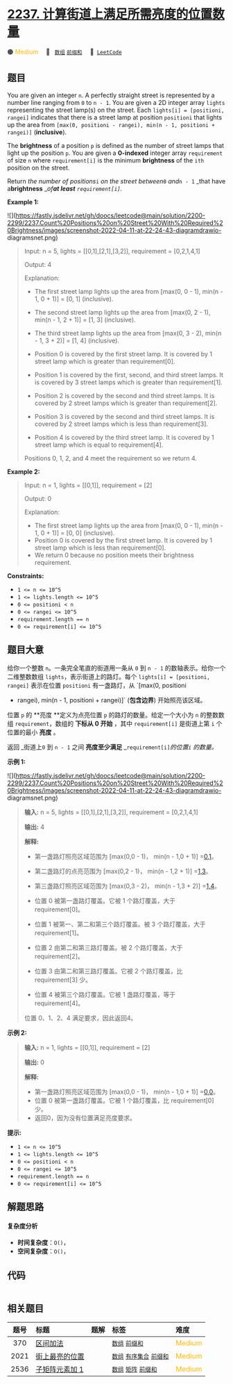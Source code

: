 # [2237. 计算街道上满足所需亮度的位置数量](https://leetcode.com/problems/count-positions-on-street-with-required-brightness)

🟠 <font color=#ffb800>Medium</font>&emsp; 🔖&ensp; [`数组`](/tag/array.md) [`前缀和`](/tag/prefix-sum.md)&emsp; 🔗&ensp;[`LeetCode`](https://leetcode.com/problems/count-positions-on-street-with-required-brightness)

## 题目

You are given an integer `n`. A perfectly straight street is represented by a
number line ranging from `0` to `n - 1`. You are given a 2D integer array
`lights` representing the street lamp(s) on the street. Each `lights[i] =
[positioni, rangei]` indicates that there is a street lamp at position
`positioni` that lights up the area from `[max(0, positioni - rangei), min(n -
1, positioni + rangei)]` (**inclusive**).

The **brightness** of a position `p` is defined as the number of street lamps
that light up the position `p`. You are given a **0-indexed** integer array
`requirement` of size `n` where `requirement[i]` is the minimum **brightness**
of the `ith` position on the street.

Return _the number of positions_`i` _on the street between_`0` _and_`n - 1`
_that have a**brightness** __of**at least** _`requirement[i]`_._



**Example 1:**

![](https://fastly.jsdelivr.net/gh/doocs/leetcode@main/solution/2200-2299/2237.Count%20Positions%20on%20Street%20With%20Required%20Brightness/images/screenshot-2022-04-11-at-22-24-43-diagramdrawio-
diagramsnet.png)

> Input: n = 5, lights = [[0,1],[2,1],[3,2]], requirement = [0,2,1,4,1]
> 
> Output: 4
> 
> Explanation:
> - The first street lamp lights up the area from [max(0, 0 - 1), min(n - 1, 0 + 1)] = [0, 1] (inclusive).
> - The second street lamp lights up the area from [max(0, 2 - 1), min(n - 1, 2 + 1)] = [1, 3] (inclusive).
> - The third street lamp lights up the area from [max(0, 3 - 2), min(n - 1, 3 + 2)] = [1, 4] (inclusive).
> 
> 
> -   Position 0 is covered by the first street lamp. It is covered by 1 street lamp which is greater than requirement[0].
> -   Position 1 is covered by the first, second, and third street lamps. It is covered by 3 street lamps which is greater than requirement[1].
> -   Position 2 is covered by the second and third street lamps. It is covered by 2 street lamps which is greater than requirement[2].
> -   Position 3 is covered by the second and third street lamps. It is covered by 2 street lamps which is less than requirement[3].
> -   Position 4 is covered by the third street lamp. It is covered by 1 street lamp which is equal to requirement[4].
> 
> 
> 
> Positions 0, 1, 2, and 4 meet the requirement so we return 4.
> 
> 

**Example 2:**

> Input: n = 1, lights = [[0,1]], requirement = [2]
> 
> Output: 0
> 
> Explanation:
> - The first street lamp lights up the area from [max(0, 0 - 1), min(n - 1, 0 + 1)] = [0, 0] (inclusive).
> - Position 0 is covered by the first street lamp. It is covered by 1 street lamp which is less than requirement[0].
> - We return 0 because no position meets their brightness requirement.

**Constraints:**

  * `1 <= n <= 10^5`
  * `1 <= lights.length <= 10^5`
  * `0 <= positioni < n`
  * `0 <= rangei <= 10^5`
  * `requirement.length == n`
  * `0 <= requirement[i] <= 10^5`


## 题目大意

给你一个整数 `n`。一条完全笔直的街道用一条从 `0` 到 `n - 1` 的数轴表示。给你一个二维整数数组 `lights`，表示街道上的路灯。每个
`lights[i] = [positioni, rangei]` 表示在位置 `positioni` 有一盏路灯，从 `[max(0, positioni
- rangei), min(n - 1, positioni + rangei)]` (**包含边界**) 开始照亮该区域。

位置 `p` 的 **亮度  **定义为点亮位置 `p` 的路灯的数量。给定一个大小为 `n` 的整数数组 `requirement`，数组的 **下标从
0 开始** ，其中 `requirement[i]` 是街道上第 `i` 个位置的最小 **亮度** 。

返回 _街道上`0` 到 `n - 1` 之间 **亮度至少满足**  _`requirement[i]`_的位置`i` 的数量。_



**示例 1:**

![](https://fastly.jsdelivr.net/gh/doocs/leetcode@main/solution/2200-2299/2237.Count%20Positions%20on%20Street%20With%20Required%20Brightness/images/screenshot-2022-04-11-at-22-24-43-diagramdrawio-
diagramsnet.png)

> 
> 
> 
> 
> 
> **输入:** n = 5, lights = [[0,1],[2,1],[3,2]], requirement = [0,2,1,4,1]
> 
> **输出:** 4
> 
> **解释:**
> - 第一盏路灯照亮区域范围为 [max(0,0 - 1)， min(n - 1,0 + 1)] =[0,1](含边界)。
> - 第二盏路灯的点亮范围为 [max(0,2 - 1)， min(n - 1,2 + 1)] =[1,3](含边界)。
> - 第三盏路灯照亮区域范围为 [max(0,3 - 2)， min(n - 1,3 + 2)] =[1,4](含边界)。
> 
> 
> -   位置 0 被第一盏路灯覆盖。它被 1 个路灯覆盖，大于 requirement[0]。
> -   位置 1 被第一、第二和第三个路灯覆盖。被 3 个路灯覆盖，大于 requirement[1]。
> -   位置 2 由第二和第三路灯覆盖。被 2 个路灯覆盖，大于 requirement[2]。
> -   位置 3 由第二和第三路灯覆盖。它被 2 个路灯覆盖，比 requirement[3] 少。
> -   位置 4 被第三个路灯覆盖。它被 1 盏路灯覆盖，等于 requirement[4]。
> 
> 
> 
> 位置 0、1、2、4 满足要求，因此返回4。
> 
> 
> 
> 

**示例  2:**

> 
> 
> 
> 
> 
> **输入:** n = 1, lights = [[0,1]], requirement = [2]
> 
> **输出:** 0
> 
> **解释:**
> - 第一盏路灯照亮区域范围为 [max(0,0 - 1)， min(n - 1,0 + 1)] =[0,0](含边界)。
> - 位置 0 被第一盏路灯覆盖。它被 1 个路灯覆盖，比 requirement[0] 少。
> - 返回0，因为没有位置满足亮度要求。
> 
> 



**提示:**

  * `1 <= n <= 10^5`
  * `1 <= lights.length <= 10^5`
  * `0 <= positioni < n`
  * `0 <= rangei <= 10^5`
  * `requirement.length == n`
  * `0 <= requirement[i] <= 10^5`


## 解题思路

#### 复杂度分析

- **时间复杂度**：`O()`，
- **空间复杂度**：`O()`，

## 代码

```javascript

```

## 相关题目

<!-- prettier-ignore -->
| 题号 | 标题 | 题解 | 标签 | 难度 |
| :------: | :------ | :------: | :------ | :------ |
| 370 | [区间加法](https://leetcode.com/problems/range-addition) |  |  [`数组`](/tag/array.md) [`前缀和`](/tag/prefix-sum.md) | <font color=#ffb800>Medium</font> |
| 2021 | [街上最亮的位置](https://leetcode.com/problems/brightest-position-on-street) |  |  [`数组`](/tag/array.md) [`有序集合`](/tag/ordered-set.md) [`前缀和`](/tag/prefix-sum.md) | <font color=#ffb800>Medium</font> |
| 2536 | [子矩阵元素加 1](https://leetcode.com/problems/increment-submatrices-by-one) |  |  [`数组`](/tag/array.md) [`矩阵`](/tag/matrix.md) [`前缀和`](/tag/prefix-sum.md) | <font color=#ffb800>Medium</font> |